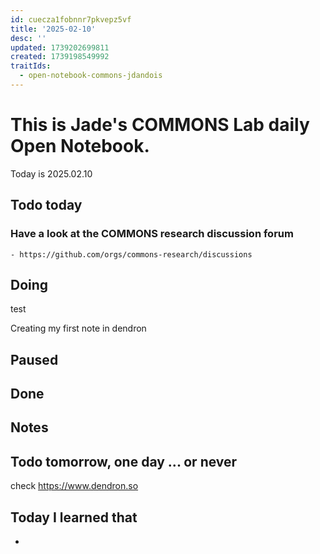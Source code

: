 ```yaml
---
id: cuecza1fobnnr7pkvepz5vf
title: '2025-02-10'
desc: ''
updated: 1739202699811
created: 1739198549992
traitIds:
  - open-notebook-commons-jdandois
---
```


# This is Jade's COMMONS Lab daily Open Notebook.

Today is 2025.02.10

## Todo today

### Have a look at the COMMONS research discussion forum
    - https://github.com/orgs/commons-research/discussions


###
###

## Doing
test 

Creating my first note in dendron 

## Paused

## Done

## Notes

## Todo tomorrow, one day ... or never 
check https://www.dendron.so




###
###


## Today I learned that

- 